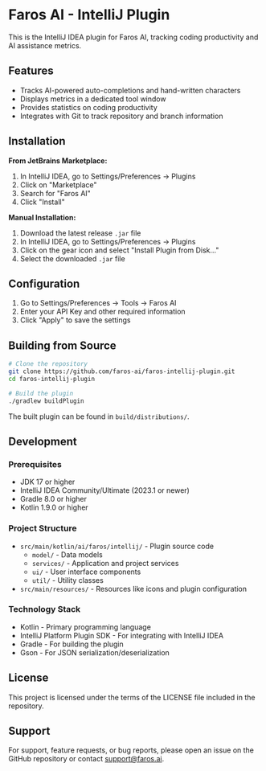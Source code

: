 # Faros AI - IntelliJ Plugin

This is the IntelliJ IDEA plugin for Faros AI, tracking coding productivity and AI assistance metrics.

## Features

- Tracks AI-powered auto-completions and hand-written characters
- Displays metrics in a dedicated tool window
- Provides statistics on coding productivity
- Integrates with Git to track repository and branch information

## Installation

**From JetBrains Marketplace:**
1. In IntelliJ IDEA, go to Settings/Preferences → Plugins
2. Click on "Marketplace"
3. Search for "Faros AI"
4. Click "Install"

**Manual Installation:**
1. Download the latest release `.jar` file
2. In IntelliJ IDEA, go to Settings/Preferences → Plugins
3. Click on the gear icon and select "Install Plugin from Disk..."
4. Select the downloaded `.jar` file

## Configuration

1. Go to Settings/Preferences → Tools → Faros AI
2. Enter your API Key and other required information
3. Click "Apply" to save the settings

## Building from Source

```bash
# Clone the repository
git clone https://github.com/faros-ai/faros-intellij-plugin.git
cd faros-intellij-plugin

# Build the plugin
./gradlew buildPlugin
```

The built plugin can be found in `build/distributions/`.

## Development

### Prerequisites

- JDK 17 or higher
- IntelliJ IDEA Community/Ultimate (2023.1 or newer)
- Gradle 8.0 or higher
- Kotlin 1.9.0 or higher

### Project Structure

- `src/main/kotlin/ai/faros/intellij/` - Plugin source code
  - `model/` - Data models
  - `services/` - Application and project services
  - `ui/` - User interface components
  - `util/` - Utility classes
- `src/main/resources/` - Resources like icons and plugin configuration

### Technology Stack

- Kotlin - Primary programming language
- IntelliJ Platform Plugin SDK - For integrating with IntelliJ IDEA
- Gradle - For building the plugin
- Gson - For JSON serialization/deserialization

## License

This project is licensed under the terms of the LICENSE file included in the repository.

## Support

For support, feature requests, or bug reports, please open an issue on the GitHub repository or contact support@faros.ai. 